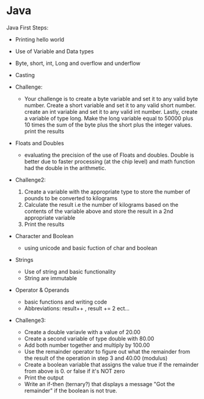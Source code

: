 # Java
Java First Steps: 

- Printing hello world
- Use of Variable and Data types 
- Byte, short, int, Long and overflow and underflow 
- Casting 
- Challenge:
    - Your challenge is to create a byte variable and set it to any valid byte number.
      Create a short variable and set it to any valid short number.
      create an int variable and set it to any valid int number. Lastly, create a variable of type long.
      Make the long variable equal to 50000 plus 10 times the sum of the byte plus the short plus the integer values.
      print the results 
- Floats and Doubles
    - evaluating the precision of the use of Floats and doubles. Double is better due to faster processing (at the chip level) and math function had the double in the arithmetic.
- Challenge2:
    1) Create a variable with the appropriate type to store the number of pounds to be converted to kilograms
    2) Calculate the result i.e the number of kilograms based on the contents of the variable above and store the result in a 2nd appropriate variable 
    3) Print the results 
-  Character and Boolean 
    - using unicode and basic fuction of char and boolean
- Strings 
    - Use of string and basic functionality 
    - String are immutable 
- Operator & Operands 
    - basic functions and writing code 
    - Abbreviations: result++ , result += 2 ect... 

- Challenge3:
    - Create a double variavle with a value of 20.00
    - Create a second variable of type double with 80.00
    - Add both number together and multiply by 100.00
    - Use the remainder operator to figure out what the remainder from the result of the operation in step 3 and 40.00 (modulus)
    - Create a boolean variable that assigns the value true if the remainder from above is 0. or false if it's NOT zero 
    - Print the output 
    -  Write an if-then (ternary?) that displays a message "Got the remainder" if the boolean is not true.
